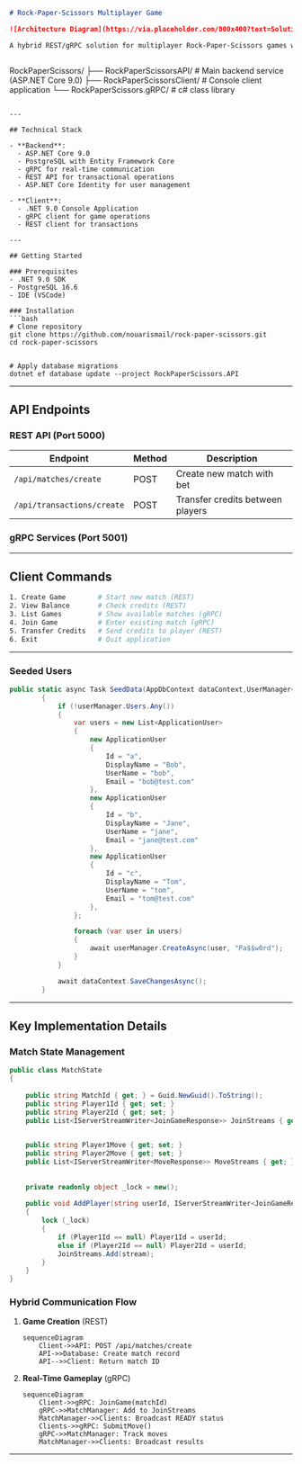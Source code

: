 ```markdown
# Rock-Paper-Scissors Multiplayer Game

![Architecture Diagram](https://via.placeholder.com/800x400?text=Solution+Architecture+Diagram)

A hybrid REST/gRPC solution for multiplayer Rock-Paper-Scissors games with real-time gameplay and currency transactions.



```
RockPaperScissors/
├── RockPaperScissorsAPI/          # Main backend service (ASP.NET Core 9.0)
├── RockPaperScissorsClient/       # Console client application
└── RockPaperScissors.gRPC/         # c# class library

```

---

## Technical Stack

- **Backend**:
  - ASP.NET Core 9.0
  - PostgreSQL with Entity Framework Core
  - gRPC for real-time communication
  - REST API for transactional operations
  - ASP.NET Core Identity for user management

- **Client**:
  - .NET 9.0 Console Application
  - gRPC client for game operations
  - REST client for transactions

---

## Getting Started

### Prerequisites
- .NET 9.0 SDK
- PostgreSQL 16.6
- IDE (VSCode)

### Installation
```bash
# Clone repository
git clone https://github.com/nouarismail/rock-paper-scissors.git
cd rock-paper-scissors


# Apply database migrations
dotnet ef database update --project RockPaperScissors.API
```

---

## API Endpoints

### REST API (Port 5000)
| Endpoint               | Method | Description                     |
|------------------------|--------|---------------------------------|
| `/api/matches/create`         | POST   | Create new match with bet       |
| `/api/transactions/create`    | POST   | Transfer credits between players

### gRPC Services (Port 5001)


---

## Client Commands

```bash
1. Create Game        # Start new match (REST)
2. View Balance       # Check credits (REST)
3. List Games         # Show available matches (gRPC)
4. Join Game          # Enter existing match (gRPC)
5. Transfer Credits   # Send credits to player (REST)
6. Exit               # Quit application
```

---



### Seeded Users
```csharp
public static async Task SeedData(AppDbContext dataContext,UserManager<ApplicationUser> userManager)
        {
            if (!userManager.Users.Any())
            {
                var users = new List<ApplicationUser>
                {
                    new ApplicationUser
                    {
                        Id = "a",
                        DisplayName = "Bob",
                        UserName = "bob",
                        Email = "bob@test.com"
                    },
                    new ApplicationUser
                    {
                        Id = "b",
                        DisplayName = "Jane",
                        UserName = "jane",
                        Email = "jane@test.com"
                    },
                    new ApplicationUser
                    {
                        Id = "c",
                        DisplayName = "Tom",
                        UserName = "tom",
                        Email = "tom@test.com"
                    },
                };

                foreach (var user in users)
                {
                    await userManager.CreateAsync(user, "Pa$$w0rd");
                }
            }

            await dataContext.SaveChangesAsync();
        }
```

---

## Key Implementation Details

### Match State Management
```csharp
public class MatchState
{
    
    public string MatchId { get; } = Guid.NewGuid().ToString();
    public string Player1Id { get; set; }
    public string Player2Id { get; set; }
    public List<IServerStreamWriter<JoinGameResponse>> JoinStreams { get; } = new();

    
    public string Player1Move { get; set; }
    public string Player2Move { get; set; }
    public List<IServerStreamWriter<MoveResponse>> MoveStreams { get; } = new();
    
    
    private readonly object _lock = new();
    
    public void AddPlayer(string userId, IServerStreamWriter<JoinGameResponse> stream)
    {
        lock (_lock)
        {
            if (Player1Id == null) Player1Id = userId;
            else if (Player2Id == null) Player2Id = userId;
            JoinStreams.Add(stream);
        }
    }
}
```

### Hybrid Communication Flow
1. **Game Creation** (REST)
   ```mermaid
   sequenceDiagram
       Client->>API: POST /api/matches/create
       API->>Database: Create match record
       API-->>Client: Return match ID
   ```

2. **Real-Time Gameplay** (gRPC)
   ```mermaid
   sequenceDiagram
       Client->>gRPC: JoinGame(matchId)
       gRPC->>MatchManager: Add to JoinStreams
       MatchManager->>Clients: Broadcast READY status
       Clients->>gRPC: SubmitMove()
       gRPC->>MatchManager: Track moves
       MatchManager->>Clients: Broadcast results
   ```

---

